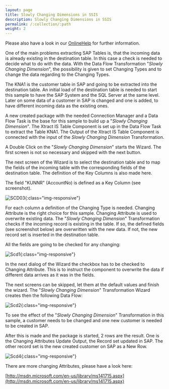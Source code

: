 ```yaml
---
layout: page
title: Slowly Changing Dimensions in SSIS
description: Slowly Changing Dimensions in SSIS
permalink: /:collection/:path
weight: 2
---
```


Please also have a look in our [OnlineHelp](https://help.theobald-software.com/en/) for further information.

One of the main problems extracting SAP Tables is, that the incoming data is already existing in the destination table. In this case a check is needed to decide what to do with the data. With the Data Flow Transformation "*Slowly Changing Dimension*", the possibility is given to set Changing Types and to change the data regarding to the Changing Types.

The KNA1 is the customer table in SAP and going to be extracted into the destination table. An initial load of the destination table is needed to start this sample to have the SAP System and the SQL Server at the same level. Later on some data of a customer in SAP is changed and one is added, to have different incoming data as the existing ones.

A new created package with the needed Connection Manager and a Data Flow Task is the base for this sample to build up a "*Slowly Changing Dimension*". The Xtract IS Table Component is set up in the Data Flow Task to extract the Table KNA1. The Output of the Xtract IS Table Component is connected with the input of the *Slowly Changing Dimension* Transformation.

A Double Click on the "*Slowly Changing Dimension*" starts the Wizard. The first screen is not so necessary and skipped with the next button.

The next screen of the Wizard is to select the destination table and to map the fields of the incoming table with the corresponding fields of the destination table. The definition of the Key Columns is also made here.

The field "KUNNR" (AccountNo) is defined as a Key Column (see screenshot).

![SCD03](/img/contents/SCD03.jpg){:class="img-responsive"}

For each column a definition of the Changing Type is needed. Changing Attribute is the right choice for this sample. Changing Attribute is used to overwrite existing data. The "*Slowly Changing Dimension*" Transformation checks if the incoming record is existing in the table. If so, the defined fields (see screenshot below) are overwritten with the new data. If not, the new record set is inserted in the destination table.

All the fields are going to be checked for any changing:

![Scd1](/img/contents/Scd1.jpg){:class="img-responsive"}

In the next dialog of the Wizard the checkbox has to be checked to Changing Attribute. This is to instruct the component to overwrite the data if different data arrives as it was in the fields.

The next screens can be skipped, let them at the default values and finish the wizard. The "*Slowly Changing Dimension*" Transformation Wizard creates then the following Data Flow:

![Scd2](/img/contents/Scd2.jpg){:class="img-responsive"}

To see the effect of the "*Slowly Changing Dimension*" Transformation in this sample, a customer needs to be changed and one new customer is needed to be created in SAP.

After this is made and the package is started, 2 rows are the result. One is the Changing Attributes Update Output, the Record set updated in SAP. The other record set is the new created customer on SAP as a New Row.

![Scd4](/img/contents/Scd4.jpg){:class="img-responsive"}

There are more changing Attributes, please have a look here:

[http://msdn.microsoft.com/en-us/library/ms141715.aspx](http://msdn.microsoft.com/en-us/library/ms141715.aspx)
